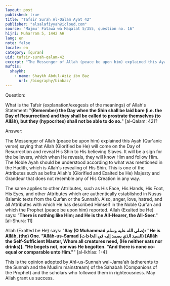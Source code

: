```yaml
---
layout: post
published: true
title: "Tafsir Surah Al-Qalam Ayat 42"
publisher: "alsalafiyyah@icloud.com"
source: "Majmu' Fatawa wa Maqalat 5/355, question no. 16"
hijri: Muharram 5, 1442 AH
lang: en
note: false
locale: en
category: [quran]
uid: tafsir-surah-qalam-42
excerpt: "The Messenger of Allah (peace be upon him) explained this Ayah (Qur'anic verse) saying that Allah (Glorified be He) will come on the Day of Resurrection and reveal His Shin to His believing Slaves."
muftis:
  shaykh: 
    - name: Shaykh Abdul-Aziz ibn Baz
      url: /biography/binbaz/
---
```


Question: 

What is the Tafsir (explanation/exegesis of the meanings) of Allah's Statement: "**(Remember) the Day when the Shin shall be laid bare (i.e. the Day of Resurrection) and they shall be called to prostrate themselves (to Allâh), but they (hypocrites) shall not be able to do so.**" [al-Qalam: 42]?

Answer:

The Messenger of Allah (peace be upon him) explained this Ayah (Qur'anic verse) saying that Allah (Glorified be He) will come on the Day of Resurrection and reveal His Shin to His believing Slaves. It will be a sign for the believers, which when He reveals, they will know Him and follow Him. The Noble Ayah should be understood according to what was mentioned in the Hadith, which is Allah's revealing of His Shin. This is one of the Attributes such as befits Allah's (Glorified and Exalted be He) Majesty and Grandeur that does not resemble any of His Creation in any way. 

The same applies to other Attributes, such as His Face, His Hands, His Foot, His Eyes, and other Attributes which are authentically established in Nusus (Islamic texts from the Qur’an or the Sunnah). Also, anger, love, hatred, and all Attributes with which He has described Himself in the Noble Qur'an and which the Prophet (peace be upon him) reported. Allah (Exalted be He) says: "**There is nothing like Him; and He is the All-Hearer, the All-Seer.**" [al-Shura: 11]

Allah (Exalted be He) says: "**Say (O Muhammad صلى الله عليه وسلم): "He is Allâh, (the) One. "Allâh-us-Samad (السيد الذي يصمد إليه في الحاجات) [Allâh the Self-Sufficient Master, Whom all creatures need, (He neither eats nor drinks)]. "He begets not, nor was He begotten. "And there is none co-equal or comparable unto Him."**" [al-Ikhlas: 1-4]

This is the opinion adopted by Ahl-us-Sunnah wal-Jama'ah (adherents to the Sunnah and the Muslim mainstream) of the Sahabah (Companions of the Prophet) and the scholars who followed them in righteousness. May Allah grant us success.
